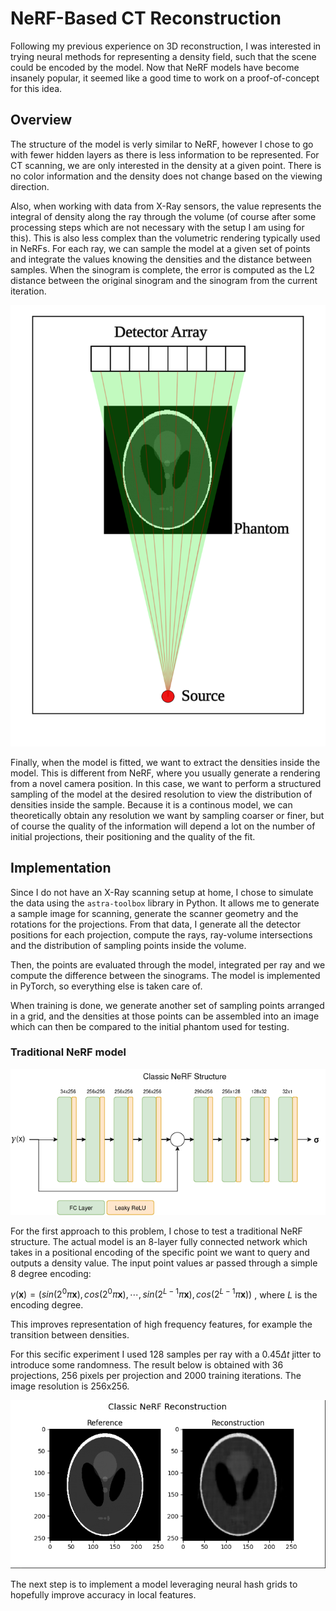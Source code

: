 # NeRF-Based CT Reconstruction 

Following my previous experience on 3D reconstruction, I was interested in trying neural methods for representing a density field, 
such that the scene could be encoded by the model. Now that NeRF models have become insanely popular, it seemed like a good time to 
work on a proof-of-concept for this idea.

## Overview
The structure of the model is verly similar to NeRF, however I chose to go with fewer hidden layers as there is less information to be represented.
For CT scanning, we are only interested in the density at a given point. There is no color information and the density does not change based on the viewing direction.

Also, when working with data from X-Ray sensors, the value represents the integral of density along the ray through the volume (of course after some processing steps which are not necessary with the setup I am using for this). This is also less complex than the volumetric rendering typically used in NeRFs. For each ray, we can sample the model at a given set of points and integrate the values knowing the densities and the distance between samples. When the sinogram is complete, the error is computed as the L2 distance between the original sinogram and the sinogram from the current iteration. 

![Scanning Setup](media/scanning.svg)

Finally, when the model is fitted, we want to extract the densities inside the model. This is different from NeRF, where you usually generate a rendering from a novel camera position. In this case, we want to perform a structured sampling of the model at the desired resolution to view the distribution of densities inside the sample. Because it is a continous model, we can theoretically obtain any resolution we want by sampling coarser or finer, but of course the quality of the information will depend a lot on the number of initial projections, their positioning and the quality of the fit.

## Implementation
Since I do not have an X-Ray scanning setup at home, I chose to simulate the data using the `astra-toolbox` library in Python. It allows me to generate a sample image for scanning, generate the scanner geometry and the rotations for the projections. From that data, I generate all the detector positions for each projection, compute the rays, ray-volume intersections and the distribution of sampling points inside the volume. 

Then, the points are evaluated through the model, integrated per ray and we compute the difference between the sinograms. The model is implemented in PyTorch, so everything else is taken care of.

When training is done, we generate another set of sampling points arranged in a grid, and the densities at those points can be assembled into an image which can then be compared to the initial phantom used for testing.

### Traditional NeRF model
![Classic NeRF Model](media/nerf_classic_diagram.png)

For the first approach to this problem, I chose to test a traditional NeRF structure. The actual model is an 8-layer fully connected network which takes in a positional encoding of the specific point we want to query and outputs a density value. The input point values ar passed through a simple 8 degree encoding:

$\gamma(\textbf{x}) = (sin(2^0\pi \textbf{x}), cos(2^0\pi \textbf{x}),\cdots,sin(2^{L-1}\pi \textbf{x}), cos(2^{L-1}\pi \textbf{x}))$ , where $L$ is the encoding degree.

This improves representation of high frequency features, for example the transition between densities.

For this secific experiment I used 128 samples per ray with a $0.45\Delta t$ jitter to introduce some randomness. The result below is obtained with 36 projections, 256 pixels per projection and 2000 training iterations. The image resolution is 256x256.

![Classic NeRF Reconstruction](media/nerf_classic.png)

The next step is to implement a model leveraging neural hash grids to hopefully improve accuracy in local features.